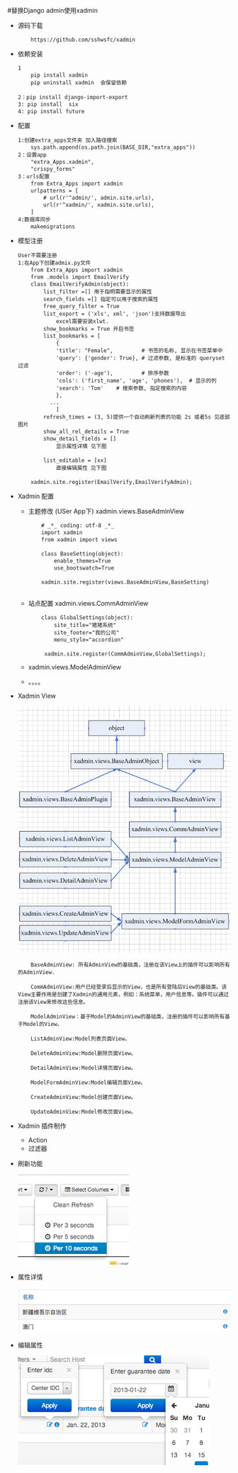 #替换Django admin使用xadmin

* 源码下载

	```
		https://github.com/sshwsfc/xadmin
	```
* 依赖安装
	
	```
	1	
		pip install xadmin
		pip uninstall xadmin  会保留依赖
	
	2：pip install django-import-export
	3: pip install  six
	4: pip install future
	```
* 配置
	
	```
	1:创建extra_apps文件夹 加入路径搜索
		sys.path.append(os.path.join(BASE_DIR,"extra_apps"))
	2：设置app
		"extra_Apps.xadmin",
	    "crispy_forms"
	3：urls配置
		from Extra_Apps import xadmin
		urlpatterns = [
		    # url(r'^admin/', admin.site.urls),
		    url(r'^xadmin/', xadmin.site.urls),
		]
	4:数据库同步
		makemigrations
	```

* 模型注册
	
	```
	User不需要注册
	1:在App下创建admix.py文件  
		from Extra_Apps import xadmin
		from .models import EmailVerify
		class EmailVerifyAdmin(object):
			list_filter =[] 用于指明需要显示的属性
			search_fields =[] 指定可以用于搜索的属性
			free_query_filter = True
			list_export = ('xls', xml', 'json')支持数据导出
				excel需要安装xlwt.
			show_bookmarks = True 开启书签
			list_bookmarks = [
				{
				'title': "Female",         # 书签的名称, 显示在书签菜单中
		        'query': {'gender': True}, # 过滤参数, 是标准的 queryset 过滤
		        'order': ('-age'),         # 排序参数
		        'cols': ('first_name', 'age', 'phones'),  # 显示的列
		        'search': 'Tom'    # 搜索参数, 指定搜索的内容
		        },
		      ...
				]
			refresh_times = (3, 5)提供一个自动刷新列表的功能 2s 或者5s 见底部图片
			show_all_rel_details = True
   		 	show_detail_fields = []
   		 		显示属性详情 见下图
   		 	
   		 	list_editable = [xx]
   		 		直接编辑属性 见下图
   		 	
		xadmin.site.register(EmailVerify,EmailVerifyAdmin);
	```
* Xadmin  配置

	* 主题修改 (USer App下) xadmin.views.BaseAdminView
	
		```
			# _*_ coding: utf-8 _*_
			import xadmin
			from xadmin import views
			
			class BaseSetting(object):
			    enable_themes=True
			    use_bootswatch=True

			xadmin.site.register(views.BaseAdminView,BaseSetting)
			
		```
	* 站点配置 xadmin.views.CommAdminView
		
		```
			class GlobalSettings(object):
				site_title="猪猪系统"
		   	 	site_footer="我的公司"
		   	 	menu_style="accordion"
		   	 	
		   	 xadmin.site.register(CommAdminView,GlobalSettings);
		```
	* xadmin.views.ModelAdminView
	* 。。。。

* Xadmin  View

	![](./adminxImages/views.png)
	
	```
		BaseAdminView: 所有AdminView的基础类，注册在该View上的插件可以影响所有的AdminView.

		CommAdminView:用户已经登录后显示的View，也是所有登陆后View的基础类。该View主要作用是创建了Xadmin的通用元素，例如：系统菜单，用户信息等。插件可以通过注册该View来修改这些信息。
		
		ModelAdminView：基于Model的AdminView的基础类，注册的插件可以影响所有基于Model的View。
		
		ListAdminView:Model列表页面View。
		
		DeleteAdminView:Model删除页面View。
		
		DetailAdminView:Model详情页面View。
		
		ModelFormAdminView:Model编辑页面View。
		
		CreateAdminView:Model创建页面View。
		
		UpdateAdminView:Model修改页面View。
	```
* Xadmin 插件制作
	* Action
	* 过滤器

* 刷新功能

	![SS](./adminxImages/refresh.png)
	
* 属性详情

	![](./adminxImages/details.png)
	
* 编辑属性

	![](./adminxImages/editable.png)